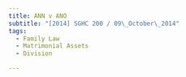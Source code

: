 ```yaml
---
title: ANN v ANO 
subtitle: "[2014] SGHC 200 / 09\_October\_2014"
tags:
  - Family Law
  - Matrimonial Assets
  - Division

---
```


